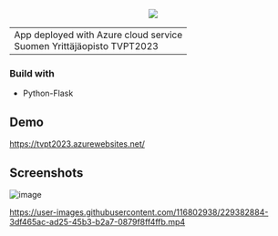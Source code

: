 <p align="center">
  <img src="https://user-images.githubusercontent.com/116802938/229382133-b8d73297-c5d4-41aa-ac9d-3381d018402f.png" />
  
  <table align="center">
    <tr>
      <td>
        App deployed with Azure cloud service<br/>
        Suomen Yrittäjäopisto TVPT2023
      </td>
    </tr>
  </table>
</p>

### Build with

- Python-Flask



## Demo
https://tvpt2023.azurewebsites.net/

## Screenshots
![image](https://user-images.githubusercontent.com/116802938/229382382-7202f36e-c941-4d8b-bef8-e877422636a3.png)

https://user-images.githubusercontent.com/116802938/229382884-3df465ac-ad25-45b3-b2a7-0879f8ff4ffb.mp4
